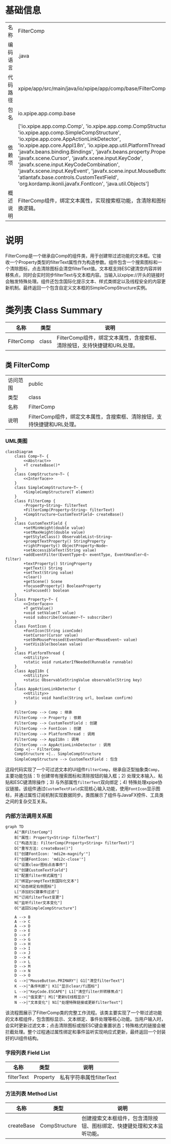 # 基础信息

|      |      |
|------|------|
| 名称 | FilterComp |
| 编码语言 | .java |
| 代码路径 | xpipe/app/src/main/java/io/xpipe/app/comp/base/FilterComp.java |
| 包名 | io.xpipe.app.comp.base |
| 依赖项 | ['io.xpipe.app.comp.Comp', 'io.xpipe.app.comp.CompStructure', 'io.xpipe.app.comp.SimpleCompStructure', 'io.xpipe.app.core.AppActionLinkDetector', 'io.xpipe.app.core.AppI18n', 'io.xpipe.app.util.PlatformThread', 'javafx.beans.binding.Bindings', 'javafx.beans.property.Property', 'javafx.scene.Cursor', 'javafx.scene.input.KeyCode', 'javafx.scene.input.KeyCodeCombination', 'javafx.scene.input.KeyEvent', 'javafx.scene.input.MouseButton', 'atlantafx.base.controls.CustomTextField', 'org.kordamp.ikonli.javafx.FontIcon', 'java.util.Objects'] |
| 概述说明 | FilterComp组件，绑定文本属性，实现搜索框功能，含清除和图标切换逻辑。 |

# 说明

FilterComp是一个继承自Comp的组件类，用于创建带过滤功能的文本框。它接收一个Property<String>类型的filterText属性作为构造参数。组件包含一个搜索图标和一个清除图标，点击清除图标会清空filterText值。文本框支持ESC键清空内容并转移焦点，同时会实时同步filterText与文本框内容。当输入以xpipe://开头的链接时会触发特殊处理。组件还包含国际化提示文本、样式类绑定以及线程安全的内容更新机制。最终返回一个包含自定义文本框的SimpleCompStructure实例。

# 类列表 Class Summary

| 名称   | 类型  | 说明 |
|-------|------|-------------|
| FilterComp | class | FilterComp组件，绑定文本属性，含搜索框、清除按钮，支持快捷键和URL处理。 |



## 类 FilterComp

|      |      |
|------|------|
| 访问范围 | public |
| 类型 | class |
| 名称 | FilterComp |
| 说明 | FilterComp组件，绑定文本属性，含搜索框、清除按钮，支持快捷键和URL处理。 |


### UML类图

```mermaid
classDiagram
    class Comp~T~ {
        <<Abstract>>
        +T createBase()*
    }
    class CompStructure~T~ {
        <<Interface>>
    }
    class SimpleCompStructure~T~ {
        +SimpleCompStructure(T element)
    }
    class FilterComp {
        -Property~String~ filterText
        +FilterComp(Property~String~ filterText)
        +CompStructure~CustomTextField~ createBase()
    }
    class CustomTextField {
        +setMinHeight(double value)
        +setMaxHeight(double value)
        +getStyleClass() ObservableList~String~
        +promptTextProperty() StringProperty
        +rightProperty() ObjectProperty~Node~
        +setAccessibleText(String value)
        +addEventFilter(EventType~E~ eventType, EventHandler~E~ filter)
        +textProperty() StringProperty
        +getText() String
        +setText(String value)
        +clear()
        +getScene() Scene
        +focusedProperty() BooleanProperty
        +isFocused() boolean
    }
    class Property~T~ {
        <<Interface>>
        +T getValue()
        +void setValue(T value)
        +void subscribe(Consumer~T~ subscriber)
    }
    class FontIcon {
        +FontIcon(String iconCode)
        +setCursor(Cursor value)
        +setOnMousePressed(EventHandler~MouseEvent~ value)
        +setVisible(boolean value)
    }
    class PlatformThread {
        <<Utility>>
        +static void runLaterIfNeeded(Runnable runnable)
    }
    class AppI18n {
        <<Utility>>
        +static ObservableStringValue observable(String key)
    }
    class AppActionLinkDetector {
        <<Utility>>
        +static void handle(String url, boolean confirm)
    }

    FilterComp --> Comp : 继承
    FilterComp --> Property : 依赖
    FilterComp --> CustomTextField : 创建
    FilterComp --> FontIcon : 创建
    FilterComp --> PlatformThread : 调用
    FilterComp --> AppI18n : 调用
    FilterComp --> AppActionLinkDetector : 调用
    Comp <|-- FilterComp
    CompStructure <|.. SimpleCompStructure
    SimpleCompStructure --> CustomTextField : 包含
```

这段代码实现了一个可过滤文本的UI组件`FilterComp`，继承自泛型抽象类`Comp`，主要功能包括：1) 创建带有搜索图标和清除按钮的输入框；2) 处理文本输入、粘贴和ESC键清除操作；3) 与外部属性`filterText`双向绑定；4) 特殊处理xpipe协议链接。该组件通过`CustomTextField`实现核心输入功能，使用`FontIcon`显示图标，并通过属性订阅机制实现数据同步。类图展示了组件与JavaFX控件、工具类之间的复杂交互关系。


### 内部方法调用关系图

```mermaid
graph TD
    A["类FilterComp"]
    B["属性: Property<String> filterText"]
    C["构造方法: FilterComp(Property<String> filterText)"]
    D["重写方法: createBase()"]
    E["创建FontIcon: 'mdi2m-magnify'"]
    F["创建FontIcon: 'mdi2c-close'"]
    G["设置clear图标点击事件"]
    H["创建CustomTextField"]
    I["配置filter样式属性"]
    J["绑定promptText到国际化文本"]
    K["动态绑定右侧图标"]
    L["添加ESC键事件过滤"]
    M["订阅filterText变更"]
    N["监听filter文本变化"]
    O["返回SimpleCompStructure"]

    A --> B
    A --> C
    A --> D
    D --> E
    D --> F
    D --> G
    D --> H
    D --> I
    D --> J
    D --> K
    D --> L
    D --> M
    D --> N
    D --> O
    G -->|"MouseButton.PRIMARY"| G1["清空filterText"]
    K -->|"条件判断"| K1["显示clear/fi图标"]
    L -->|"KeyCode.ESCAPE"| L1["清空filter并转移焦点"]
    M -->|"值变更"| M1["更新UI线程显示"]
    N -->|"文本变化"| N1["处理特殊链接或更新filterText"]
```

该流程图展示了FilterComp类的完整工作流程。该类主要实现了一个带过滤功能的文本框组件，包含图标显示、文本绑定、事件处理等核心功能。当用户输入时，会实时更新过滤文本；点击清除图标或按ESC键会重置状态；特殊格式的链接会被拦截处理。整个过程通过属性绑定和事件监听实现响应式更新，最终返回一个封装好的UI组件结构。

### 字段列表 Field List

| 名称  | 类型  | 说明 |
|-------|-------|------|
| filterText | Property<String> | 私有字符串属性filterText |

### 方法列表 Method List

| 名称  | 类型  | 说明 |
|-------|-------|------|
| createBase | CompStructure<CustomTextField> | 创建搜索文本框组件，包含清除按钮、图标绑定、快捷键处理和文本监听功能。 |





